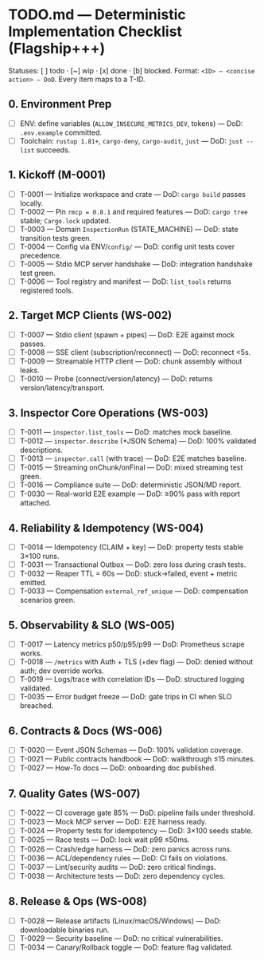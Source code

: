 # TODO.md — Deterministic Implementation Checklist (Flagship+++)

Statuses: [ ] todo · [~] wip · [x] done · [b] blocked.
Format: `<ID> — <concise action> — DoD`. Every item maps to a T-ID.

## 0. Environment Prep
- [ ] ENV: define variables (`ALLOW_INSECURE_METRICS_DEV`, tokens) — DoD: `.env.example` committed.
- [ ] Toolchain: `rustup 1.81+`, `cargo-deny`, `cargo-audit`, `just` — DoD: `just --list` succeeds.

## 1. Kickoff (M-0001)
- [ ] T-0001 — Initialize workspace and crate — DoD: `cargo build` passes locally.
- [ ] T-0002 — Pin `rmcp = 0.8.1` and required features — DoD: `cargo tree` stable; `Cargo.lock` updated.
- [ ] T-0003 — Domain `InspectionRun` (STATE_MACHINE) — DoD: state transition tests green.
- [ ] T-0004 — Config via ENV/`config/` — DoD: config unit tests cover precedence.
- [ ] T-0005 — Stdio MCP server handshake — DoD: integration handshake test green.
- [ ] T-0006 — Tool registry and manifest — DoD: `list_tools` returns registered tools.

## 2. Target MCP Clients (WS-002)
- [ ] T-0007 — Stdio client (spawn + pipes) — DoD: E2E against mock passes.
- [ ] T-0008 — SSE client (subscription/reconnect) — DoD: reconnect <5s.
- [ ] T-0009 — Streamable HTTP client — DoD: chunk assembly without leaks.
- [ ] T-0010 — Probe (connect/version/latency) — DoD: returns version/latency/transport.

## 3. Inspector Core Operations (WS-003)
- [ ] T-0011 — `inspector.list_tools` — DoD: matches mock baseline.
- [ ] T-0012 — `inspector.describe` (+JSON Schema) — DoD: 100% validated descriptions.
- [ ] T-0013 — `inspector.call` (with trace) — DoD: E2E matches baseline.
- [ ] T-0015 — Streaming onChunk/onFinal — DoD: mixed streaming test green.
- [ ] T-0016 — Compliance suite — DoD: deterministic JSON/MD report.
- [ ] T-0030 — Real-world E2E example — DoD: ≥90% pass with report attached.

## 4. Reliability & Idempotency (WS-004)
- [ ] T-0014 — Idempotency (CLAIM + key) — DoD: property tests stable 3×100 runs.
- [ ] T-0031 — Transactional Outbox — DoD: zero loss during crash tests.
- [ ] T-0032 — Reaper TTL = 60s — DoD: stuck→failed, event + metric emitted.
- [ ] T-0033 — Compensation `external_ref_unique` — DoD: compensation scenarios green.

## 5. Observability & SLO (WS-005)
- [ ] T-0017 — Latency metrics p50/p95/p99 — DoD: Prometheus scrape works.
- [ ] T-0018 — `/metrics` with Auth + TLS (+dev flag) — DoD: denied without auth; dev override works.
- [ ] T-0019 — Logs/trace with correlation IDs — DoD: structured logging validated.
- [ ] T-0035 — Error budget freeze — DoD: gate trips in CI when SLO breached.

## 6. Contracts & Docs (WS-006)
- [ ] T-0020 — Event JSON Schemas — DoD: 100% validation coverage.
- [ ] T-0021 — Public contracts handbook — DoD: walkthrough ≤15 minutes.
- [ ] T-0027 — How-To docs — DoD: onboarding doc published.

## 7. Quality Gates (WS-007)
- [ ] T-0022 — CI coverage gate 85% — DoD: pipeline fails under threshold.
- [ ] T-0023 — Mock MCP server — DoD: E2E harness ready.
- [ ] T-0024 — Property tests for idempotency — DoD: 3×100 seeds stable.
- [ ] T-0025 — Race tests — DoD: lock wait p99 ≤50ms.
- [ ] T-0026 — Crash/edge harness — DoD: zero panics across runs.
- [ ] T-0036 — ACL/dependency rules — DoD: CI fails on violations.
- [ ] T-0037 — Lint/security audits — DoD: zero critical findings.
- [ ] T-0038 — Architecture tests — DoD: zero dependency cycles.

## 8. Release & Ops (WS-008)
- [ ] T-0028 — Release artifacts (Linux/macOS/Windows) — DoD: downloadable binaries run.
- [ ] T-0029 — Security baseline — DoD: no critical vulnerabilities.
- [ ] T-0034 — Canary/Rollback toggle — DoD: feature flag validated.
